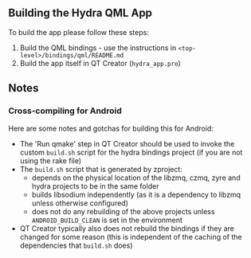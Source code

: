 
## Building the Hydra QML App

To build the app please follow these steps:

1. Build the QML bindings - use the instructions in `<top-level>/bindings/qml/README.md`
2. Build the app itself in QT Creator (`hydra_app.pro`)

## Notes

### Cross-compiling for Android

Here are some notes and gotchas for building this for Android:

* The 'Run qmake' step in QT Creator should be used to invoke the custom `build.sh` script for the hydra bindings project (if you are not using the rake file)
* The `build.sh` script that is generated by zproject:
  * depends on the physical location of the libzmq, czmq, zyre and hydra projects to be in the same folder
  * builds libsodium independently (as it is a dependency to libzmq unless otherwise configured)
  * does not do any rebuilding of the above projects unless `ANDROID_BUILD_CLEAN` is set in the environment
* QT Creator typically also does not rebuild the bindings if they are changed for some reason (this is independent of the caching of the dependencies that `build.sh` does)
